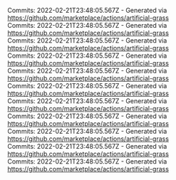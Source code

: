 Commits: 2022-02-21T23:48:05.567Z - Generated via https://github.com/marketplace/actions/artificial-grass
<br>
Commits: 2022-02-21T23:48:05.567Z - Generated via https://github.com/marketplace/actions/artificial-grass
<br>
Commits: 2022-02-21T23:48:05.567Z - Generated via https://github.com/marketplace/actions/artificial-grass
<br>
Commits: 2022-02-21T23:48:05.567Z - Generated via https://github.com/marketplace/actions/artificial-grass
<br>
Commits: 2022-02-21T23:48:05.567Z - Generated via https://github.com/marketplace/actions/artificial-grass
<br>
Commits: 2022-02-21T23:48:05.567Z - Generated via https://github.com/marketplace/actions/artificial-grass
<br>
Commits: 2022-02-21T23:48:05.567Z - Generated via https://github.com/marketplace/actions/artificial-grass
<br>
Commits: 2022-02-21T23:48:05.567Z - Generated via https://github.com/marketplace/actions/artificial-grass
<br>
Commits: 2022-02-21T23:48:05.567Z - Generated via https://github.com/marketplace/actions/artificial-grass
<br>
Commits: 2022-02-21T23:48:05.567Z - Generated via https://github.com/marketplace/actions/artificial-grass
<br>
Commits: 2022-02-21T23:48:05.567Z - Generated via https://github.com/marketplace/actions/artificial-grass
<br>
